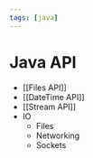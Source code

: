 ```yaml
---
tags: [java]
---
```


# Java API
- [[Files API]]
- [[DateTime API]]
- [[Stream API]]
- IO
  - Files
  - Networking
  - Sockets